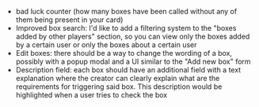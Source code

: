 - bad luck counter (how many boxes have been called without any of them being present in your card)
- Improved box search: I'd like to add a filtering system to the "boxes added by other players" section, so you can view only the boxes added by a certain user or only the boxes about a certain user
- Edit boxes: there should be a way to change the wording of a box, possibly with a popup modal and a UI similar to the "Add new box" form
- Description field: each box should have an additional field with a text explanation where the creator can clearly explain what are the requirements for triggering said box. This description would be highlighted when a user tries to check the box
